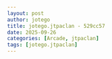 ```yaml
---
layout: post
author: jotego
title: jotego.jtpaclan - 529cc57
date: 2025-09-26
categories: [Arcade, jtpaclan]
tags: [jotego.jtpaclan]
---
```


